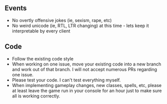 ## Events
* No overtly offensive jokes (ie, sexism, rape, etc)
* No weird unicode (ie, RTL, LTR changing) at this time - lets keep it interpretable by every client

## Code
* Follow the existing code style
* When working on one issue, move your existing code into a new branch and work out of that branch. I will not accept numerous PRs regarding one issue.
* Please test your code. I can't test everything myself.
* When implementing gameplay changes, new classes, spells, etc, please at least leave the game run in your console for an hour just to make sure all is working correctly.

